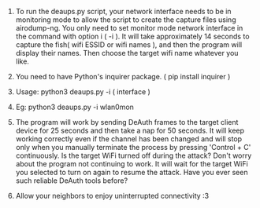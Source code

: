                       
1. To run the deaups.py script, your network interface needs to be in monitoring mode to allow the script to create the capture files using airodump-ng. You only need to set monitor mode network interface in the command with option i ( -i ). It will take approximately 14 seconds to capture the fish( wifi ESSID or wifi names ), and then the program will display their names. Then choose the target wifi name whatever you like.

2. You need to have Python's inquirer package. ( pip install inquirer )



3. Usage: python3 deaups.py -i ( interface )

4. Eg: python3 deaups.py -i wlan0mon



5. The program will work by sending DeAuth frames to the target client device for 25 seconds and then take a nap for 50 seconds. It will keep working correctly even if the channel has been changed and will stop only when you manually terminate the process by pressing 'Control + C' continuously. Is the target WiFi turned off during the attack? Don't worry about the program not continuing to work. It will wait for the target WiFi you selected to turn on again to resume the attack. Have you ever seen such reliable DeAuth tools before?



6. Allow your neighbors to enjoy uninterrupted connectivity :3
